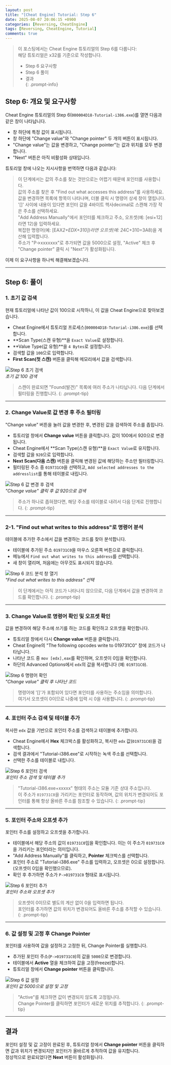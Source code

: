 ```yaml
---
layout: post
title: "[Cheat Engine] Tutorial: Step 6"
date: 2025-08-07 20:06:15 +0900
categories: [Reversing, CheatEngine]
tags: [Reversing, CheatEngine, Tutorial]
comments: true
---
```


> 이 포스팅에서는 Cheat Engine 튜토리얼의 Step 6를 다룹니다: <br> 해당 튜토리얼은 x32를 기준으로 작성합니다.
>  
> - Step 6 요구사항  
> - Step 6 풀이  
> - 결과  
{: .prompt-info}

## Step 6: 개요 및 요구사항
Cheat Engine 튜토리얼의 Step 6(`000004D18-Tutorial-i386.exe`)를 열면 다음과 같은 창이 나타납니다.

- 창 하단에 특정 값이 표시됩니다.
- 창 하단에 "Change value"와 "Change pointer" 두 개의 버튼이 표시됩니다.
- "Change value"는 값을 변경하고, "Change pointer"는 값과 위치를 모두 변경합니다.
- "Next" 버튼은 아직 비활성화 상태입니다.

튜토리얼 창에 나오는 지시사항을 번역하면 다음과 같습니다:

> 이 단계에서는 값의 주소를 찾는 것만으로는 어렵기 때문에 포인터를 사용합니다.<br>값의 주소를 찾은 후 "Find out what accesses this address"를 사용하세요.  
> 값을 변경하면 목록에 항목이 나타나며, 더블 클릭 시 명령어 상세 창이 열립니다.  
> '[]' 사이에 내용이 있다면 포인터 값을 4바이트 헥사decimal로 스캔해 가장 작은 주소를 선택하세요.  
> "Add Address Manually"에서 포인터를 체크하고 주소, 오프셋(예: [esi+12]라면 12)을 입력하세요.  
> 복잡한 명령어(예: [EAX*2+EDX+310])라면 오프셋(예: 2*4C+310=3A8)을 계산해 입력합니다.  
> 주소가 "P->xxxxxxx"로 추가되면 값을 5000으로 설정, "Active" 체크 후 "Change pointer" 클릭 시 "Next"가 활성화됩니다.

이제 이 요구사항을 하나씩 해결해보겠습니다.

---

## Step 6: 풀이

### 1. 초기 값 검색
현재 튜토리얼에 나타난 값이 100으로 시작하니, 이 값을 Cheat Engine으로 찾아보겠습니다.

- Cheat Engine에서 튜토리얼 프로세스(`000004D18-Tutorial-i386.exe`)를 선택합니다.
- **Scan Type(스캔 유형)**을 `Exact Value`로 설정합니다.
- **Value Type(값 유형)**을 `4 Bytes`로 설정합니다.
- 검색할 값을 `100`으로 입력합니다.
- **First Scan(첫 스캔)** 버튼을 클릭해 메모리에서 값을 검색합니다.

![Step 6 초기 검색](assets/img/CheatEngine/Step6/1.png)  
*초기 값 100 검색*

> 스캔이 완료되면 "Found(발견)" 목록에 여러 주소가 나타납니다. 다음 단계에서 필터링을 진행합니다.
{: .prompt-tip}
---

### 2. Change Value로 값 변경 후 주소 필터링
"Change value" 버튼을 눌러 값을 변경한 후, 변경된 값을 검색하여 주소를 좁힙니다.

- 튜토리얼 창에서 **Change value** 버튼을 클릭합니다. 값이 100에서 920으로 변경됩니다.
- Cheat Engine에서 **Scan Type(스캔 유형)**을 `Exact Value`로 유지합니다.
- 검색할 값을 `920`으로 입력합니다.
- **Next Scan(다음 스캔)** 버튼을 클릭해 변경된 값에 해당하는 주소만 필터링합니다.
- 필터링된 주소 중 `019731C0`을 선택하고, `Add selected addresses to the addresslist`를 통해 테이블로 내립니다.

![Step 6 값 변경 후 검색](assets/img/CheatEngine/Step6/2.png)  
*"Change value" 클릭 후 값 920으로 검색*

> 주소가 하나로 좁혀졌다면, 해당 주소를 테이블로 내려서 다음 단계로 진행합니다.
{: .prompt-tip}
---

### 2-1. "Find out what writes to this address"로 명령어 분석
테이블에 추가한 주소에서 값을 변경하는 코드를 찾아 분석합니다.

- 테이블에 추가된 주소 `019731C0`을 마우스 오른쪽 버튼으로 클릭합니다.
- 메뉴에서 `Find out what writes to this address`를 선택합니다.
- 새 창이 열리며, 처음에는 아무것도 표시되지 않습니다.

![Step 6 코드 분석 창 열기](assets/img/CheatEngine/Step6/2-1.png)  
*"Find out what writes to this address" 선택*

> 이 단계에서는 아직 코드가 나타나지 않으므로, 다음 단계에서 값을 변경하여 코드를 확인합니다.
{: .prompt-tip}
---

### 3. Change Value로 명령어 확인 및 오프셋 확인
값을 변경하여 해당 주소에 쓰기를 하는 코드를 확인하고 오프셋을 확인합니다.

- 튜토리얼 창에서 다시 **Change value** 버튼을 클릭합니다.
- Cheat Engine의 "The following opcodes write to 019731C0" 창에 코드가 나타납니다.
- 나타난 코드 중 `mov [edx],eax`를 확인하며, 오프셋이 0임을 확인합니다.
- 하단의 Advanced Options에서 `edx`의 값을 복사합니다 (예: `019731C0`).

![Step 6 명령어 확인](assets/img/CheatEngine/Step6/3.png)  
*"Change value" 클릭 후 나타난 코드*

> 명령어에 '[]'가 포함되어 있다면 포인터를 사용하는 주소임을 의미합니다.<br>
여기서 오프셋이 0이므로 나중에 입력 시 0을 사용합니다.
{: .prompt-tip}
---

### 4. 포인터 주소 검색 및 테이블 추가
복사한 `edx` 값을 기반으로 포인터 주소를 검색하고 테이블에 추가합니다.

- Cheat Engine에서 **Hex** 체크박스를 활성화하고, 복사한 `edx` 값(`019731C0`)을 검색합니다.
- 검색 결과에서 "Tutorial-i386.exe"로 시작하는 녹색 주소를 선택합니다.
- 선택한 주소를 테이블로 내립니다.

![Step 6 포인터 검색](assets/img/CheatEngine/Step6/4.png)  
*포인터 주소 검색 및 테이블 추가*

> "Tutorial-i386.exe+xxxxx" 형태의 주소는 모듈 기준 상대 주소입니다.<br>
이 주소가 `019731C0`을 가리키는 포인터로 동작하며, 값의 위치가 변경되어도 포인터를 통해 항상 올바른 주소를 참조할 수 있습니다.
{: .prompt-tip}
---

### 5. 포인터 주소와 오프셋 추가
포인터 주소를 설정하고 오프셋을 추가합니다.

- 테이블에서 해당 주소의 값이 `019731C0`임을 확인합니다. 이는 이 주소가 `019731C0`을 가리키는 포인터라는 의미입니다.
- "Add Address Manually"를 클릭하고, **Pointer** 체크박스를 선택합니다.
- 포인터 주소로 "Tutorial-i386.exe" 주소를 입력하고, 오프셋은 0으로 설정합니다.<br>(오프셋이 0임을 확인했으므로).
- 확인 후 추가하면 주소가 `P->019731C0` 형태로 표시됩니다.

![Step 6 포인터 추가](assets/img/CheatEngine/Step6/5.png)  
*포인터 주소와 오프셋 추가*

> 오프셋이 0이므로 별도의 계산 없이 0을 입력하면 됩니다.<br>
포인터를 추가하면 값의 위치가 변경되어도 올바른 주소를 추적할 수 있습니다.
{: .prompt-tip}
---

### 6. 값 설정 및 고정 후 Change Pointer
포인터를 사용하여 값을 설정하고 고정한 뒤, Change Pointer를 실행합니다.

- 추가된 포인터 주소(`P->019731C0`)의 값을 `5000`으로 변경합니다.
- 테이블에서 **Active** 열을 체크하여 값을 고정(freeze)합니다.
- 튜토리얼 창에서 **Change pointer** 버튼을 클릭합니다.

![Step 6 값 설정](assets/img/CheatEngine/Step6/6.png)  
*포인터 값 5000으로 설정 및 고정*

> "Active"를 체크하면 값이 변경되지 않도록 고정됩니다.<br>Change Pointer를 클릭하면 포인터가 새로운 위치를 추적합니다.
{: .prompt-tip}
---

## 결과
포인터 설정 및 값 고정이 완료된 후, 튜토리얼 창에서 **Change pointer** 버튼을 클릭하면 값과 위치가 변경되지만 포인터가 올바르게 추적하여 값을 유지합니다.<br>
정상적으로 완료되었다면 **Next** 버튼이 활성화됩니다.